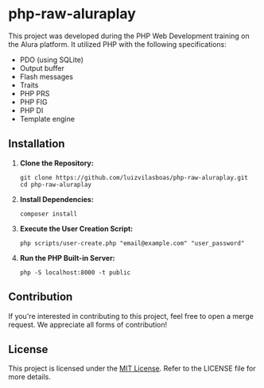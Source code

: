 # php-raw-aluraplay

This project was developed during the PHP Web Development training on the Alura platform. It utilized PHP with the following specifications:

- PDO (using SQLite)
- Output buffer
- Flash messages
- Traits
- PHP PRS
- PHP FIG
- PHP DI
- Template engine

## Installation

1. **Clone the Repository:**
   ```
   git clone https://github.com/luizvilasboas/php-raw-aluraplay.git
   cd php-raw-aluraplay
   ```

2. **Install Dependencies:**
   ```
   composer install
   ```

3. **Execute the User Creation Script:**
   ```
   php scripts/user-create.php "email@example.com" "user_password"
   ```

4. **Run the PHP Built-in Server:**
   ```
   php -S localhost:8000 -t public
   ```


## Contribution

If you're interested in contributing to this project, feel free to open a merge request. We appreciate all forms of contribution!

## License

This project is licensed under the [MIT License](https://github.com/luizvilasboas/php-raw-aluraplay/blob/main/LICENSE). Refer to the LICENSE file for more details.
